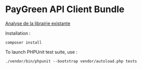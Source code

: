 # PayGreen API Client Bundle

[Analyse de la librairie existante](analyse.md)

Installation :

```
composer install
```

To launch PHPUnit test suite, use :

```
./vendor/bin/phpunit --bootstrap vendor/autoload.php tests
```
